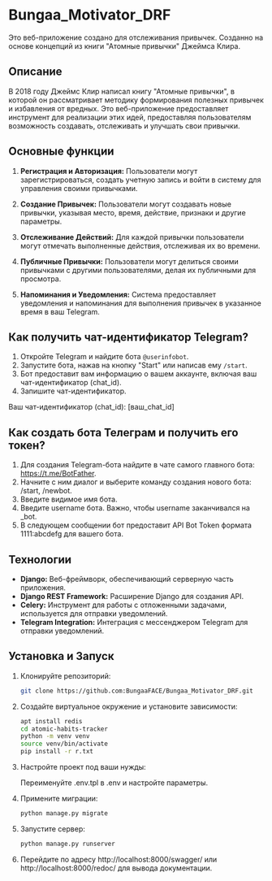 # Bungaa_Motivator_DRF

Это веб-приложение создано для отслеживания привычек. Созданно на основе концепций из книги "Атомные привычки" Джеймса Клира.

## Описание

В 2018 году Джеймс Клир написал книгу "Атомные привычки", в которой он рассматривает методику формирования полезных привычек и избавления от вредных. Это веб-приложение предоставляет инструмент для реализации этих идей, предоставляя пользователям возможность создавать, отслеживать и улучшать свои привычки.

## Основные функции

1. **Регистрация и Авторизация:** Пользователи могут зарегистрироваться, создать учетную запись и войти в систему для управления своими привычками.

2. **Создание Привычек:** Пользователи могут создавать новые привычки, указывая место, время, действие, признаки и другие параметры.

3. **Отслеживание Действий:** Для каждой привычки пользователи могут отмечать выполненные действия, отслеживая их во времени.

4. **Публичные Привычки:** Пользователи могут делиться своими привычками с другими пользователями, делая их публичными для просмотра.

5. **Напоминания и Уведомления:** Система предоставляет уведомления и напоминания для выполнения привычек в указанное время в ваш Telegram.

## Как получить чат-идентификатор Telegram?

1. Откройте Telegram и найдите бота `@userinfobot`.
2. Запустите бота, нажав на кнопку "Start" или написав ему `/start`.
3. Бот предоставит вам информацию о вашем аккаунте, включая ваш чат-идентификатор (chat_id).
4. Запишите чат-идентификатор.

Ваш чат-идентификатор (chat_id): [ваш_chat_id]

## Как создать бота Телеграм и получить его токен?

1. Для создания Telegram-бота найдите в чате самого главного бота: https://t.me/BotFather.  
2. Начните с ним диалог и выберите команду создания нового бота: /start, /newbot.  
3. Введите видимое имя бота.  
4. Введите username бота. Важно, чтобы username заканчивался на _bot.  
5. В следующем сообщении бот предоставит API Bot Token формата 1111:abcdefg для вашего бота.  


## Технологии

- **Django:** Веб-фреймворк, обеспечивающий серверную часть приложения.
- **Django REST Framework:** Расширение Django для создания API.
- **Celery:** Инструмент для работы с отложенными задачами, используется для отправки уведомлений.
- **Telegram Integration:** Интеграция с мессенджером Telegram для отправки уведомлений.

## Установка и Запуск

1. Клонируйте репозиторий:

    ```bash
    git clone https://github.com:BungaaFACE/Bungaa_Motivator_DRF.git
    ```

2. Создайте виртуальное окружение и установите зависимости:

    ```bash
    apt install redis
    cd atomic-habits-tracker
    python -m venv venv
    source venv/bin/activate
    pip install -r r.txt
    ```
3. Настройте проект под ваши нужды:

   Переименуйте .env.tpl в .env и настройте параметры.
   
4. Примените миграции:

    ```bash
    python manage.py migrate
    ```

5. Запустите сервер:

    ```bash
    python manage.py runserver
    ```

5. Перейдите по адресу http://localhost:8000/swagger/ или http://localhost:8000/redoc/ для вывода документации.
